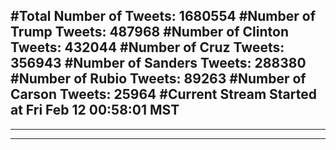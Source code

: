 #Total Number of Tweets: 1680554 
#Number of Trump Tweets: 487968
#Number of Clinton Tweets: 432044
#Number of Cruz Tweets: 356943
#Number of Sanders Tweets: 288380
#Number of Rubio Tweets: 89263
#Number of Carson Tweets: 25964
#Current Stream Started at Fri Feb 12 00:58:01 MST
---
---
---
